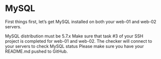# MySQL

First things first, let’s get MySQL installed on both your web-01 and web-02 servers.

MySQL distribution must be 5.7.x
Make sure that task #3 of your SSH project is completed for web-01 and web-02. The checker will connect to your servers to check MySQL status
Please make sure you have your README.md pushed to GitHub.
